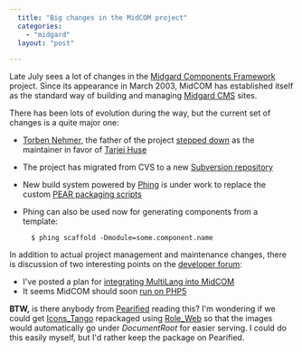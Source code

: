 ```yaml
---
  title: "Big changes in the MidCOM project"
  categories: 
    - "midgard"
  layout: "post"

---
```

Late July sees a lot of changes in the [Midgard Components Framework][1] project. Since its appearance in March 2003, MidCOM has established itself as the standard way of building and managing [Midgard CMS][2] sites.

There has been lots of evolution during the way, but the current set of changes is a quite major one:

* [Torben Nehmer][4], the father of the project [stepped down][6] as the maintainer in favor of [Tarjei Huse][5]
* The project has migrated from CVS to a new [Subversion repository][3]
* New build system powered by [Phing][7] is under work to replace the custom [PEAR packaging scripts][8]
* Phing can also be used now for generating components from a template:

        $ phing scaffold -Dmodule=some.component.name

In addition to actual project management and maintenance changes, there is discussion of two interesting points on the [developer forum][9]:

* I've posted a plan for [integrating MultiLang into MidCOM][10]
* It seems MidCOM should soon [run on PHP5][11]

__BTW,__ is there anybody from [Pearified][12] reading this? I'm wondering if we could get [Icons\_Tango][13] repackaged using [Role\_Web][14] so that the images would automatically go under _DocumentRoot_ for easier serving. I could do this easily myself, but I'd rather keep the package on Pearified.

[1]: http://www.midgard-project.org/documentation/midcom/
[2]: http://www.midgard-project.org/
[3]: http://gforge.nehmer.net/scm/?group_id=6
[4]: http://www.midgard-project.org/community/whoswho/torben.html
[5]: http://www.midgard-project.org/community/whoswho/tarjei.html
[6]: http://www.midgard-project.org/updates/withdraw-from-midcom.html
[7]: http://phing.info/trac/
[8]: http://gforge.nehmer.net/plugins/scmsvn/viewcvs.php/trunk/support/?root=midcom
[9]: http://www.midgard-project.org/discussion/developer-forum/
[10]: http://www.midgard-project.org/discussion/developer-forum/read/d73dcc04bc54140a694acc10a1d08c3d.html
[11]: http://www.midgard-project.org/discussion/developer-forum/midcom-2-5-on-php5/
[12]: http://pearified.com/
[13]: http://pearified.com/index.php?package=Icons_Tango
[14]: http://pearified.com/index.php?package=Role_Web